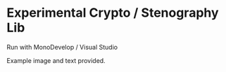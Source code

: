 Experimental Crypto / Stenography Lib
=====================================

Run with MonoDevelop / Visual Studio

Example image and text provided.
